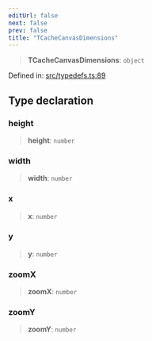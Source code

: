```yaml
---
editUrl: false
next: false
prev: false
title: "TCacheCanvasDimensions"
---
```


> **TCacheCanvasDimensions**: `object`

Defined in: [src/typedefs.ts:89](https://github.com/fabricjs/fabric.js/blob/8748628df7e9de00ba77413bfc3ad9e9fe9d4f30/src/typedefs.ts#L89)

## Type declaration

### height

> **height**: `number`

### width

> **width**: `number`

### x

> **x**: `number`

### y

> **y**: `number`

### zoomX

> **zoomX**: `number`

### zoomY

> **zoomY**: `number`
